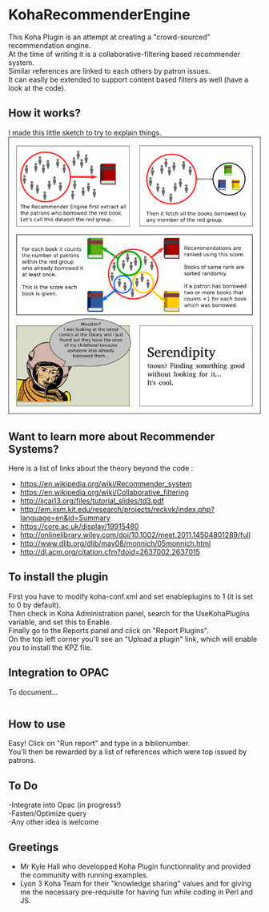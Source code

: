 # KohaRecommenderEngine

This Koha Plugin is an attempt at creating a "crowd-sourced" recommendation engine.<br>
At the time of writing it is a collaborative-filtering based recommender system.<br>
Similar references are linked to each others by patron issues.<br>
It can easily be extended to support content based filters as well (have a look at the code).<br>

## How it works?
I made this little sketch to try to explain things.
![How it works](recommendationsSketch.png)

## Want to learn more about Recommender Systems?
Here is a list of links about the theory beyond the code :
 * https://en.wikipedia.org/wiki/Recommender_system
 * https://en.wikipedia.org/wiki/Collaborative_filtering
 * http://ijcai13.org/files/tutorial_slides/td3.pdf
 * http://em.iism.kit.edu/research/projects/reckvk/index.php?language=en&id=Summary
 * https://core.ac.uk/display/19915480
 * http://onlinelibrary.wiley.com/doi/10.1002/meet.2011.14504801289/full
 * http://www.dlib.org/dlib/may08/monnich/05monnich.html
 * http://dl.acm.org/citation.cfm?doid=2637002.2637015

## To install the plugin
First you have to modify koha-conf.xml and set enableplugins to 1 (it is set to 0 by default).<br>
Then check in Koha Administration panel, search for the UseKohaPlugins variable, and set this to Enable.<br>
Finally go to the Reports panel and click on "Report Plugins".<br>
On the top left corner you'll see an "Upload a plugin" link, which will enable you to install the KPZ file.<br>

## Integration to OPAC
To document...

```
```

## How to use
Easy! Click on "Run report" and type in a biblionumber.<br>
You'll then be rewarded by a list of references which were top issued by patrons.<br>

## To Do
-Integrate into Opac (in progress!)<br>
-Fasten/Optimize query<br>
-Any other idea is welcome<br>

## Greetings
- Mr Kyle Hall who developped Koha Plugin functionnality and provided the community with running examples.
- Lyon 3 Koha Team for their "knowledge sharing" values and for giving me the necessary pre-requisite for having fun while coding in Perl and JS.
